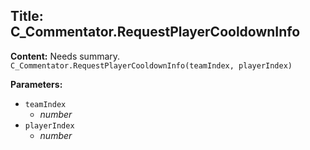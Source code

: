 ## Title: C_Commentator.RequestPlayerCooldownInfo

**Content:**
Needs summary.
`C_Commentator.RequestPlayerCooldownInfo(teamIndex, playerIndex)`

**Parameters:**
- `teamIndex`
  - *number*
- `playerIndex`
  - *number*